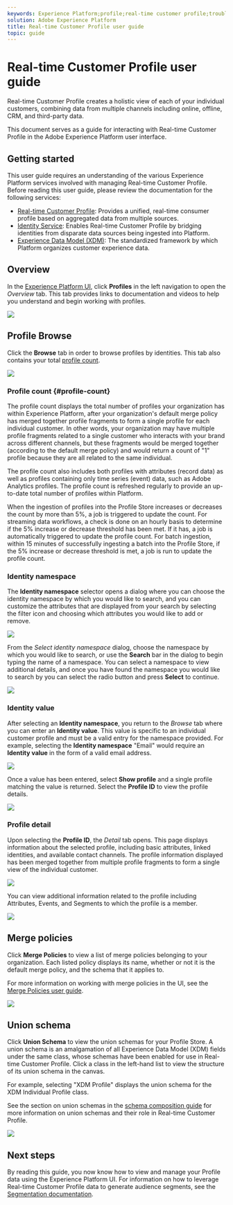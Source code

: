 ```yaml
---
keywords: Experience Platform;profile;real-time customer profile;troubleshooting;API
solution: Adobe Experience Platform
title: Real-time Customer Profile user guide
topic: guide
---
```


# Real-time Customer Profile user guide

Real-time Customer Profile creates a holistic view of each of your individual customers, combining data from multiple channels including online, offline, CRM, and third-party data.

This document serves as a guide for interacting with Real-time Customer Profile in the Adobe Experience Platform user interface.

## Getting started

This user guide requires an understanding of the various Experience Platform services involved with managing Real-time Customer Profile. Before reading this user guide, please review the documentation for the following services:

* [Real-time Customer Profile](../home.md): Provides a unified, real-time consumer profile based on aggregated data from multiple sources.
* [Identity Service](../../identity-service/home.md): Enables Real-time Customer Profile by bridging identities from disparate data sources being ingested into Platform.
* [Experience Data Model (XDM)](../../xdm/home.md): The standardized framework by which Platform organizes customer experience data.

## Overview

In the [Experience Platform UI](http://platform.adobe.com), click **Profiles** in the left navigation to open the _Overview_ tab. This tab provides links to documentation and videos to help you understand and begin working with profiles.

![](../images/user-guide/profiles-overview.png)

## Profile Browse

Click the **Browse** tab in order to browse profiles by identities. This tab also contains your total [profile count](#profile-count). 

![](../images/user-guide/profiles-browse.png)

### Profile count {#profile-count}

The profile count displays the total number of profiles your organization has within Experience Platform, after your organization's default merge policy has merged together profile fragments to form a single profile for each individual customer. In other words, your organization may have multiple profile fragments related to a single customer who interacts with your brand across different channels, but these fragments would be merged together (according to the default merge policy) and would return a count of "1" profile because they are all related to the same individual.

The profile count also includes both profiles with attributes (record data) as well as profiles containing only time series (event) data, such as Adobe Analytics profiles. The profile count is refreshed regularly to provide an up-to-date total number of profiles within Platform. 

When the ingestion of profiles into the Profile Store increases or decreases the count by more than 5%, a job is triggered to update the count. For streaming data workflows, a check is done on an hourly basis to determine if the 5% increase or decrease threshold has been met. If it has, a job is automatically triggered to update the profile count. For batch ingestion, within 15 minutes of successfully ingesting a batch into the Profile Store, if the 5% increase or decrease threshold is met, a job is run to update the profile count.

### Identity namespace

The **Identity namespace** selector opens a dialog where you can choose the identity namespace by which you would like to search, and you can customize the attributes that are displayed from your search by selecting the filter icon and choosing which attributes you would like to add or remove.

![](../images/user-guide/profiles-search-filter.png)

From the *Select identity namespace* dialog, choose the namespace by which you would like to search, or use the **Search** bar in the dialog to begin typing the name of a namespace. You can select a namespace to view additional details, and once you have found the namespace you would like to search by you can select the radio button and press **Select** to continue.

![](../images/user-guide/profiles-select-identity-namespace.png)

### Identity value

After selecting an **Identity namespace**, you return to the *Browse* tab where you can enter an **Identity value**. This value is specific to an individual customer profile and must be a valid entry for the namespace provided. For example, selecting the **Identity namespace** "Email" would require an **Identity value** in the form of a valid email address. 

![](../images/user-guide/profiles-show-profile.png)

Once a value has been entered, select **Show profile** and a single profile matching the value is returned. Select the **Profile ID** to view the profile details.

![](../images/user-guide/profiles-display-profile.png)

### Profile detail

Upon selecting the **Profile ID**, the _Detail_ tab opens. This page displays information about the selected profile, including basic attributes, linked identities, and available contact channels. The profile information displayed has been merged together from multiple profile fragments to form a single view of the individual customer.

![](../images/user-guide/profiles-profile-detail.png)

You can view additional information related to the profile including Attributes, Events, and Segments to which the profile is a member.

![](../images/user-guide/profiles-attributes-events-segments.png)

## Merge policies

Click **Merge Policies** to view a list of merge policies belonging to your organization. Each listed policy displays its name, whether or not it is the default merge policy, and the schema that it applies to. 

For more information on working with merge policies in the UI, see the [Merge Policies user guide](merge-policies.md).

![](../images/user-guide/profiles-merge-policies.png)

## Union schema

Click **Union Schema** to view the union schemas for your Profile Store. A union schema is an amalgamation of all Experience Data Model (XDM) fields under the same class, whose schemas have been enabled for use in Real-time Customer Profile. Click a class in the left-hand list to view the structure of its union schema in the canvas.

For example, selecting "XDM Profile" displays the union schema for the XDM Individual Profile class.

See the section on union schemas in the [schema composition guide](../../xdm/schema/composition.md) for more information on union schemas and their role in Real-time Customer Profile.

![](../images/user-guide/profiles-union-schema.png)

## Next steps

By reading this guide, you now know how to view and manage your Profile data using the Experience Platform UI. For information on how to leverage Real-time Customer Profile data to generate audience segments, see the [Segmentation documentation](../../segmentation/home.md).